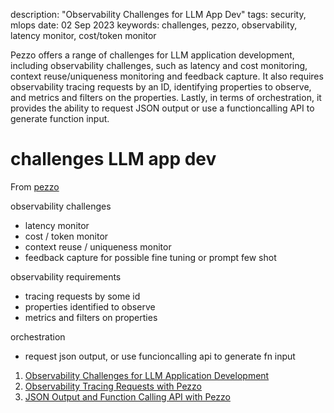 description: "Observability Challenges for LLM App Dev"
tags: security, mlops
date: 02 Sep 2023
keywords: challenges, pezzo, observability, latency monitor, cost/token monitor

Pezzo offers a range of challenges for LLM application development, including observability challenges, such as latency and cost monitoring, context reuse/uniqueness monitoring and feedback capture. It also requires observability tracing requests by an ID, identifying properties to observe, and metrics and filters on the properties. Lastly, in terms of orchestration, it provides the ability to request JSON output or use a functioncalling API to generate function input.

# challenges LLM app dev
From [pezzo](https://docs.pezzo.ai/introduction/what-is-pezzo)

observability challenges
 - latency monitor
 - cost / token monitor
 - context reuse / uniqueness monitor
 - feedback capture for possible fine tuning or prompt few shot

observability requirements
 - tracing requests by some id
 - properties identified to observe
 - metrics and filters on properties

orchestration
 - request json output, or use funcioncalling api to generate fn input





1. [Observability Challenges for LLM Application Development](https://pezzo.com/observability-challenges-for-llm-application-development/)
2. [Observability Tracing Requests with Pezzo](https://pezzo.com/observability-tracing-requests-with-pezzo/)
3. [JSON Output and Function Calling API with Pezzo](https://pezzo.com/json-output-and-function-calling-api-with-pezzo/)
